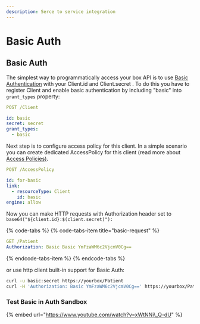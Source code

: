 ```yaml
---
description: Serce to service integration
---
```


# Basic Auth

## Basic Auth

The simplest way to programmatically access your box API is to use [Basic Authentication](https://tools.ietf.org/html/rfc7617) with your Client.id and Client.secret . To do this you have to register Client and enable basic authentication by including "basic" into `grant_types` property:

```yaml
POST /Client

id: basic
secret: secret
grant_types:
  - basic
```

Next step is to configure access policy for this client. In a simple scenario you can create dedicated AccessPolicy for this client \(read more about [Access Policies\)](../security/access-control.md). 

```yaml
POST /AccessPolicy

id: for-basic
link:
  - resourceType: Client
    id: basic
engine: allow
```

Now you can make HTTP requests with Authorization header set to `base64("${client.id}:$(client.secret)"):`

{% code-tabs %}
{% code-tabs-item title="basic-request" %}
```yaml
GET /Patient
Authorization: Basic Basic YmFzaWM6c2VjcmV0Cg==
```
{% endcode-tabs-item %}
{% endcode-tabs %}

or use http client built-in support for Basic Auth:

```bash
curl -u basic:secret https://yourbox/Patient
curl -H 'Authorization: Basic YmFzaWM6c2VjcmV0Cg==' https://yourbox/Patient
```

### Test Basic in Auth Sandbox

{% embed url="https://www.youtube.com/watch?v=xWtNNi\_Q-dU" %}



